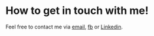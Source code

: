# How to get in touch with me!

Feel free to contact me via [email](mailto:sergiopicella@gmail.com?subject=CiaoSergio!%20[GitHub]), [fb](https://www.facebook.com/sergio.picella) or [Linkedin](https://it.linkedin.com/in/sergio-picella-26793a17a).
